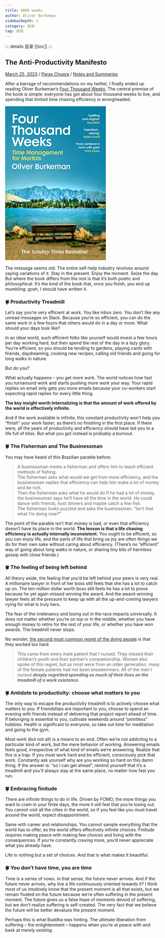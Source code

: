 ```yaml
---
title: 4000 weeks
author: Oliver Burkeman
sidebarDepth: 1
category: 阅读
tag: 阅读
---
```


::: details 目录
[[toc]]
:::


## The Anti-Productivity Manifesto

[March 25, 2023](https://invertedpassion.com/the-anti-productivity-manifesto/) / [Paras Chopra](https://invertedpassion.com/author/paraschopra/) / [Notes and Summaries](https://invertedpassion.com/category/notes-and-summaries/)

After a barrage of recommendations on my twitter, I finally ended up reading Oliver Burkeman’s [Four Thousand Weeks](https://www.oliverburkeman.com/books). The central premise of the book is simple: everyone has got about four thousand weeks to live, and spending that limited time chasing efficiency is wrongheaded.

![image-20231229114755594](./assets/image-20231229114755594.png)

The message seems old. The entire self-help industry revolves around saying variations of it. Stay in the present. Enjoy the moment. Seize the day. But where the book differs from the rest is that it’s both poetic and philosophical. It’s the kind of the book that, once you finish, you end up mumbling: gosh, I should have written it.

### 🍀 Productivity Treadmill

Let’s say you’re very efficient at work. You like inbox zero. You don’t like any unread messages on Slack. Because you’re so efficient, you can do the same work in a few hours that others would do in a day or more. What should your days look like?

In an ideal world, such efficient folks like yourself would invest a few hours per day working hard, but then spend the rest of the day in a lazy glory. You’re efficient, so you should be tending to gardens, playing cards with friends, daydreaming, cooking new recipes, calling old friends and going for long walks in nature.

But do you?

What actually happens – you get more work. The world notices how fast you turnaround work and starts pushing more work your way. Your rapid replies on email only gets you more emails because your co-workers start expecting rapid replies for every little thing.

**The key insight worth internalizing is that the amount of work offered by the world is effectively infinite.**

And if the work available is infinite, this constant productivity won’t help you “finish” your work faster, as there’s no finishing in the first place. If there were, all the years of productivity and efficiency should have led you to a life full of bliss. But what you got instead is probably a burnout.

### 🍀 The Fisherman and The Businessman

You may have heard of this Brazilian parable before:

> A businessman meets a fisherman and offers him to teach efficient methods of fishing.  
> The fisherman asks what would we get from more efficiency, and the businessman replies that efficiency can help him make a lot of money and be rich.  
> Then the fisherman asks what he would do if he had a lot of money, the businessman says he’ll have all the time in the world. He could dance with friends, host dinners and maybe catch a few fish.  
> The fisherman looks puzzled and asks the businessman: “Isn’t that what I’m doing now?”

The point of the parable isn’t that money is bad, or even that efficiency doesn’t have its place in the world. **The lesson is that a life chasing efficiency is actually internally inconsistent.** You ought to be efficient, so you can enjoy life, and the parts of life that bring us joy are often things we do for their own sake without caring about efficiency. (There’s no “efficient” way of going about long walks in nature, or sharing tiny bits of harmless gossip with close friends.)


### 🍀 The feeling of being left behind

All theory aside, the feeling that you’d be left behind your peers is very real. A millionaire lawyer in front of her boss still feels that she has a lot to catch up on. The ten-million dollar worth boss still feels he has a lot to prove because he yet again missed winning the award. And the award-winning lawyer feels all the pressure to keep up with all the up-and-coming lawyers vying for what is truly hers.

The fear of the irrelevancy and losing out in the race impacts universally. It does not matter whether you’re on top or in the middle, whether you have enough money to retire for the rest of your life, or whether you have won awards. The treadmill never stops.

No wonder, [the second most common regret of the dying people](https://www.theguardian.com/lifeandstyle/2012/feb/01/top-five-regrets-of-the-dying) is that they worked too hard.

> This came from every male patient that I nursed. They missed their children’s youth and their partner’s companionship. Women also spoke of this regret, but as most were from an older generation, many of the female patients had not been breadwinners. All of the men I nursed ***deeply regretted spending so much of their lives on the treadmill of a work existence.***

### 🍀 Antidote to productivity: choose what matters to you

The only way to escape the productivity treadmill is to actively choose what matters to you. If friendships are important to you, choose to spend an evening with friends instead of delivering that project report ahead of time. If belonging is essential to you, cultivate weekends around “pointless” hobbies. Health is significant to everyone, so take out time for meditation and going to the gym.

Most work (but not all) is a means to an end. Often we’re not addicting to a particular kind of work, but the mere behavior of working. Answering emails feels good, irrespective of what kind of emails we’re answering. Realize that this is a trap. If you must work hard and be efficient, consciously pick that work. Constantly ask yourself why are you working so hard on this damn thing. If the answer is: “so I can get ahead“, remind yourself that it’s a treadmill and you’ll always stay at the same place, no matter how fast you run.

### 🍀 Embracing finitude

There are infinite things to do in life. Driven by FOMO, the more things you want to cram in your finite days, the more it will feel that you’re losing out. You cannot visit all the cities in the world, so if you feel like you must travel around the world, expect disappointment.

Same with career and relationships. You cannot sample everything that the world has to offer, as the world offers effectively infinite choices. Finitude requires making peace with making few choices and living with the consequences. If you’re constantly craving more, you’d never appreciate what you already have.

Life is nothing but a set of choices. And that is what makes it beautiful.

### 🍀 You don’t have time, you are time

Time is a series of nows. In that sense, the future never arrives. And if the future never arrives, why live a life continuously oriented towards it? I think most of us intuitively know that the present moment is all that exists, but we remain fixated on the future because we’re often suffering in the present moment. The future gives us a false hope of moments devoid of suffering, but we don’t realize suffering is self-created. The very fact that we believe the future will be better devalues the present moment.

Perhaps this is what Buddha was hinting. The ultimate liberation from suffering – the enlightenment – happens when you’re at peace with and bask at *merely existing*.

